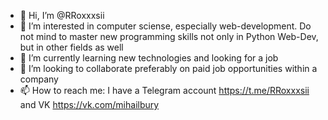 - 👋 Hi, I’m @RRoxxxsii
- 👀 I’m interested in computer sciense, especially web-development. Do not mind to master new programming skills not only in Python Web-Dev, but in other fields as well 
- 🌱 I’m currently learning new technologies and looking for a job
- 💞️ I’m looking to collaborate preferably on paid job opportunities within a company
- 📫 How to reach me: I have a Telegram account https://t.me/RRoxxxsii and VK https://vk.com/mihailbury

<!---
RRoxxxsii/RRoxxxsii is a ✨ special ✨ repository because its `README.md` (this file) appears on your GitHub profile.
You can click the Preview link to take a look at your changes.
--->
